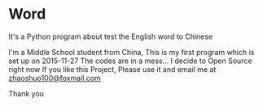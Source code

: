 # Word
It's a Python program about test the English word to Chinese

I'm a Middle School student from China, This is my first program which is set up on 2015-11-27
The codes are in a mess...
I decide to Open Source right now
If you like this Project, Please use it and email me at zhaoshuo100@foxmail.com

Thank you

